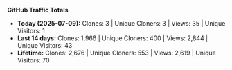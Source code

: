 
**GitHub Traffic Totals**

- **Today (2025-07-09):** Clones: 3 | Unique Cloners: 3 | Views: 35 | Unique Visitors: 1
- **Last 14 days:** Clones: 1,966 | Unique Cloners: 400 | Views: 2,844 | Unique Visitors: 43
- **Lifetime:** Clones: 2,676 | Unique Cloners: 553 | Views: 2,619 | Unique Visitors: 70
